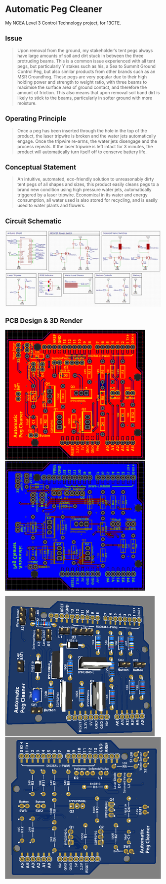 # Automatic Peg Cleaner

My NCEA Level 3 Control Technology project, for 13CTE.

## Issue

> Upon removal from the ground, my stakeholder’s tent pegs always have large amounts of soil and dirt stuck in between the three protruding beams.
> This is a common issue experienced with all tent pegs, but particularly Y stakes such as his, a Sea to Summit Ground Control Peg, but also similar products from other brands such as an MSR Groundhog.
> These pegs are very popular due to their high holding power and strength to weight ratio, with three beams to maximise the surface area of ground contact, and therefore the amount of friction.
> This also means that upon removal soil band dirt is likely to stick to the beams, particularly in softer ground with more moisture.

## Operating Principle

> Once a peg has been inserted through the hole in the top of the product, the laser tripwire is broken and the water jets automatically engage.
> Once the tripwire re-arms, the water jets disengage and the process repeats.
> If the laser tripwire is left intact for 3 minutes, the product will automatically turn itself off to conserve battery life.

## Conceptual Statement

> An intuitive, automated, eco-friendly solution to unreasonably dirty tent pegs of all shapes and sizes, this product easily cleans pegs to a brand new condition using high pressure water jets, automatically triggered by a laser tripwire.
> Economical in its water and energy consumption, all water used is also stored for recycling, and is easily used to water plants and flowers.

## Circuit Schematic

![Circuit schematic](./Photo%20Evidence/schematic.png)

## PCB Design & 3D Render

![PCB topside](./Photo%20Evidence/topside.png)
![PCB bottomside](./Photo%20Evidence/bottomside.png)

![PCB topside render](./Photo%20Evidence/topsiderender.png)
![PCB bottomside render](./Photo%20Evidence/bottomsiderender.png)
